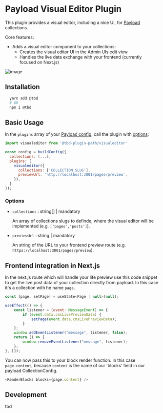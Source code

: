 # Payload Visual Editor Plugin
This plugin provides a visual editor, including a nice UI, for [Payload](https://github.com/payloadcms/payload) collections.

Core features:

- Adds a visual editor component to your collections:
  - Creates the visual editor UI in the Admin UIs edit view
  - Handles the live data exchange with your frontend (currently focused on Next.js)

![image](https://github.com/pemedia/payload-visual-live-preview/blob/develop/visual-editor-screenshot.png?raw=true)

## Installation

```bash
  yarn add @tbd
  # OR
  npm i @tbd
```

## Basic Usage

In the `plugins` array of your [Payload config](https://payloadcms.com/docs/configuration/overview), call the plugin with [options](#options):

```js
import visualeditor from '@tbd-plugin-path/visualeditor'

const config = buildConfig({
  collections: [...],
  plugins: [
    visualeditor({
      collections: ['COLLECTION_SLUG'],
      previewUrl: 'http://localhost:3001/pages/preview',
    }),
  ]
});

```

### Options

- `collections` : string[] | mandatory

  An array of collections slugs to definde, where the visual editor will be implemented (e.g. `['pages','posts']`).
  
- `previewUrl` : string | mandatory

  An string of the URL to your frontend preview route (e.g. `https://localhost:3001/pages/preview`).
  
## Frontend integration in Next.js 

In the next.js route which will handle your life preview use this code snippet to get the live post data of your collection directly from payload. In this case it's a collection with he name `page`. 

```js
const [page, setPage] = useState<Page | null>(null);

useEffect(() => {
    const listener = (event: MessageEvent) => {
        if (event.data.cmsLivePreviewData) {
            setPage(event.data.cmsLivePreviewData);
        }
    };
    window.addEventListener("message", listener, false);
    return () => {
        window.removeEventListener("message", listener);
    };
}, []);
```
You can now pass this to your block render function. In this case `page.content`, because `content` is the name of our 'blocks' field in our payload CollectionConfig.

```js
<RenderBlocks blocks={page.content} />
```

## Development

tbd
